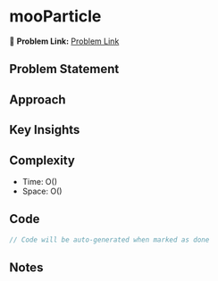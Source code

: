 # mooParticle

🔗 **Problem Link:** [Problem Link](https://usaco.org/index.php?page=viewproblem2&cpid=1040)

## Problem Statement
<!-- Describe the problem here -->

## Approach
<!-- Explain your approach -->

## Key Insights
<!-- List key insights and tricks -->

## Complexity
- Time: O()
- Space: O()

## Code
```cpp
// Code will be auto-generated when marked as done
```

## Notes
<!-- Any additional notes -->
